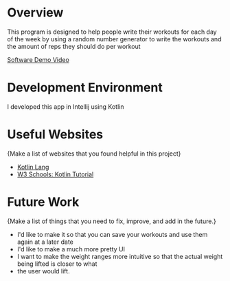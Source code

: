 # Overview

This program is designed to help people write their workouts for each day of the week
by using a random number generator to write the workouts and the amount of reps they 
should do per workout

[Software Demo Video](https://youtu.be/weAglyG-fbM)

# Development Environment

I developed this app in Intellij using Kotlin

# Useful Websites

{Make a list of websites that you found helpful in this project}
* [Kotlin Lang](https://kotlinlang.org/)
* [W3 Schools: Kotlin Tutorial](https://www.w3schools.com/kotlin/index.php)

# Future Work

{Make a list of things that you need to fix, improve, and add in the future.}
* I'd like to make it so that you can save your workouts and use them again at a later date
* I'd like to make a much more pretty UI 
* I want to make the weight ranges more intuitive so that the actual weight being lifted is closer to what
* the user would lift. 